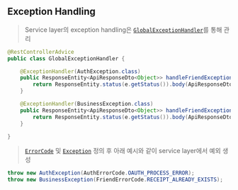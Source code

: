 ## Exception Handling

> Service layer의 exception handling은 [`GlobalExceptionHandler`](src/main/java/com/server/global/error/handler/GlobalExceptionHandler.java)를 통해 관리

```java
@RestControllerAdvice
public class GlobalExceptionHandler {

    @ExceptionHandler(AuthException.class)
    public ResponseEntity<ApiResponseDto<Object>> handleFriendException(AuthException e) {
        return ResponseEntity.status(e.getStatus()).body(ApiResponseDto.error(e.getStatus(), e.getMessage()));
    }

    @ExceptionHandler(BusinessException.class)
    public ResponseEntity<ApiResponseDto<Object>> handleFriendException(BusinessException e) {
        return ResponseEntity.status(e.getStatus()).body(ApiResponseDto.error(e.getStatus(), e.getMessage()));
    }

}
```

> [`ErrorCode`](src/main/java/com/server/global/error/code) 및 [`Exception`](src/main/java/com/server/global/error/exception) 정의 후 아래 예시와 같이 service layer에서 예외 생성

```java
throw new AuthException(AuthErrorCode.OAUTH_PROCESS_ERROR);
throw new BusinessException(FriendErrorCode.RECEIPT_ALREADY_EXISTS);
```
